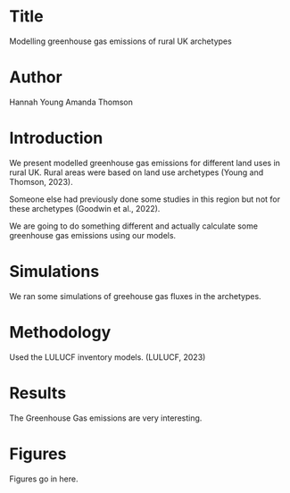 # Title
Modelling greenhouse gas emissions of rural UK archetypes

# Author
Hannah Young
Amanda Thomson

# Introduction
We present modelled greenhouse gas emissions for different land uses in rural UK.
Rural areas were based on land use archetypes (Young and Thomson, 2023).

Someone else had previously done some studies in this region but not for these archetypes (Goodwin et al., 2022).

We are going to do something different and actually calculate some greenhouse gas emissions using our models.

# Simulations
We ran some simulations of greehouse gas fluxes in the archetypes.

# Methodology
Used the LULUCF inventory models. (LULUCF, 2023)

# Results
The Greenhouse Gas emissions are very interesting.

# Figures
Figures go in here.
